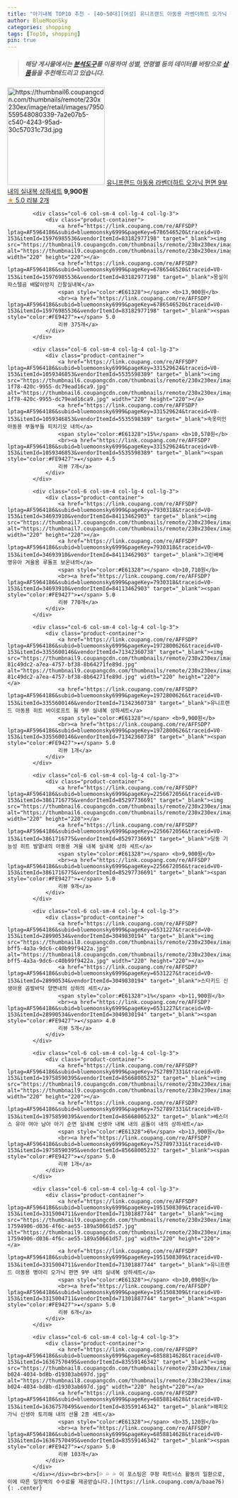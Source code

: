 ```yaml
---
title: "아기내복 TOP10 추천 - [40~50대][여성] 유니프랜드 아동용 라벤더하트 오가닉 편면 9부 내의 실내복 상하세트"
author: BlueMoonSky
categories: shopping
tags: [Top10, shopping]
pin: true
---
```


> ##### 해당 게시물에서는 [**분석도구**](https://itemscout.io/)를 이용하여 **성별**, **연령별** 등의 데이터를 바탕으로 [**상품**](https://link.coupang.com/a/baae76)들을 추천해드리고 있습니다.
<div class="container"><div class="row">
            <div class="col-6 col-sm-4 col-lg-4 col-lg-3">
                <div class="product-container">
                    <a href="https://link.coupang.com/re/AFFSDP?lptag=AF5964186&subid=bluemoonsky6999&pageKey=1951508840&traceid=V0-153&itemId=3315005903&vendorItemId=71301888891" target="_blank"><img src="https://thumbnail6.coupangcdn.com/thumbnails/remote/230x230ex/image/retail/images/7950559548080339-7a2e07b5-c540-4243-95ad-30c57031c73d.jpg" alt="https://thumbnail6.coupangcdn.com/thumbnails/remote/230x230ex/image/retail/images/7950559548080339-7a2e07b5-c540-4243-95ad-30c57031c73d.jpg" width="220" height="220"></a>
                    <a href="https://link.coupang.com/re/AFFSDP?lptag=AF5964186&subid=bluemoonsky6999&pageKey=1951508840&traceid=V0-153&itemId=3315005903&vendorItemId=71301888891" target="_blank">유니프랜드 아동용 라벤더하트 오가닉 편면 9부 내의 실내복 상하세트</a>
                    <span style="color:#E61328"></span> <b>9,900원</b>
                    <br><a href="https://link.coupang.com/re/AFFSDP?lptag=AF5964186&subid=bluemoonsky6999&pageKey=1951508840&traceid=V0-153&itemId=3315005903&vendorItemId=71301888891" target="_blank"><span style="color:#FE9427">★</span> 5.0
                    리뷰 2개</a>
                </div>
            </div>
            
            <div class="col-6 col-sm-4 col-lg-4 col-lg-3">
                <div class="product-container">
                    <a href="https://link.coupang.com/re/AFFSDP?lptag=AF5964186&subid=bluemoonsky6999&pageKey=6786546520&traceid=V0-153&itemId=15976985536&vendorItemId=83182977198" target="_blank"><img src="https://thumbnail9.coupangcdn.com/thumbnails/remote/230x230ex/image/vendor_inventory/8693/75fb2d7e17f60aaec830a0aaaa0399c6944f2464e6d960b0885bf2737169.jpg" alt="https://thumbnail9.coupangcdn.com/thumbnails/remote/230x230ex/image/vendor_inventory/8693/75fb2d7e17f60aaec830a0aaaa0399c6944f2464e6d960b0885bf2737169.jpg" width="220" height="220"></a>
                    <a href="https://link.coupang.com/re/AFFSDP?lptag=AF5964186&subid=bluemoonsky6999&pageKey=6786546520&traceid=V0-153&itemId=15976985536&vendorItemId=83182977198" target="_blank">몽실이 파스텔곰 배앓이방지 긴팔실내복</a>
                    <span style="color:#E61328"></span> <b>13,900원</b>
                    <br><a href="https://link.coupang.com/re/AFFSDP?lptag=AF5964186&subid=bluemoonsky6999&pageKey=6786546520&traceid=V0-153&itemId=15976985536&vendorItemId=83182977198" target="_blank"><span style="color:#FE9427">★</span> 5.0
                    리뷰 375개</a>
                </div>
            </div>
            
            <div class="col-6 col-sm-4 col-lg-4 col-lg-3">
                <div class="product-container">
                    <a href="https://link.coupang.com/re/AFFSDP?lptag=AF5964186&subid=bluemoonsky6999&pageKey=331529624&traceid=V0-153&itemId=1059346853&vendorItemId=5535598389" target="_blank"><img src="https://thumbnail6.coupangcdn.com/thumbnails/remote/230x230ex/image/retail/images/2019/11/04/16/0/0efa9fa0-1f78-420c-9955-dc79ead16ca9.jpg" alt="https://thumbnail6.coupangcdn.com/thumbnails/remote/230x230ex/image/retail/images/2019/11/04/16/0/0efa9fa0-1f78-420c-9955-dc79ead16ca9.jpg" width="220" height="220"></a>
                    <a href="https://link.coupang.com/re/AFFSDP?lptag=AF5964186&subid=bluemoonsky6999&pageKey=331529624&traceid=V0-153&itemId=1059346853&vendorItemId=5535598389" target="_blank">속옷미인 아동용 부들부들 피치기모 내의</a>
                    <span style="color:#E61328">15%</span> <b>10,570원</b>
                    <br><a href="https://link.coupang.com/re/AFFSDP?lptag=AF5964186&subid=bluemoonsky6999&pageKey=331529624&traceid=V0-153&itemId=1059346853&vendorItemId=5535598389" target="_blank"><span style="color:#FE9427">★</span> 4.5
                    리뷰 7개</a>
                </div>
            </div>
            
            <div class="col-6 col-sm-4 col-lg-4 col-lg-3">
                <div class="product-container">
                    <a href="https://link.coupang.com/re/AFFSDP?lptag=AF5964186&subid=bluemoonsky6999&pageKey=7930318&traceid=V0-153&itemId=34693910&vendorItemId=84113462903" target="_blank"><img src="https://thumbnail7.coupangcdn.com/thumbnails/remote/230x230ex/image/vendor_inventory/61fb/d75ea637d09657afbebface606347ecbd175fd4effa2c3812c2338bc0649.jpg" alt="https://thumbnail7.coupangcdn.com/thumbnails/remote/230x230ex/image/vendor_inventory/61fb/d75ea637d09657afbebface606347ecbd175fd4effa2c3812c2338bc0649.jpg" width="220" height="220"></a>
                    <a href="https://link.coupang.com/re/AFFSDP?lptag=AF5964186&subid=bluemoonsky6999&pageKey=7930318&traceid=V0-153&itemId=34693910&vendorItemId=84113462903" target="_blank">그린베베 영유아 겨울용 루돌프 보온내의</a>
                    <span style="color:#E61328"></span> <b>10,710원</b>
                    <br><a href="https://link.coupang.com/re/AFFSDP?lptag=AF5964186&subid=bluemoonsky6999&pageKey=7930318&traceid=V0-153&itemId=34693910&vendorItemId=84113462903" target="_blank"><span style="color:#FE9427">★</span> 5.0
                    리뷰 770개</a>
                </div>
            </div>
            
            <div class="col-6 col-sm-4 col-lg-4 col-lg-3">
                <div class="product-container">
                    <a href="https://link.coupang.com/re/AFFSDP?lptag=AF5964186&subid=bluemoonsky6999&pageKey=1972800626&traceid=V0-153&itemId=3355600146&vendorItemId=71342360738" target="_blank"><img src="https://thumbnail9.coupangcdn.com/thumbnails/remote/230x230ex/image/retail/images/7784194567861330-81c49dc2-a7ea-4757-bf38-8b64271fe89d.jpg" alt="https://thumbnail9.coupangcdn.com/thumbnails/remote/230x230ex/image/retail/images/7784194567861330-81c49dc2-a7ea-4757-bf38-8b64271fe89d.jpg" width="220" height="220"></a>
                    <a href="https://link.coupang.com/re/AFFSDP?lptag=AF5964186&subid=bluemoonsky6999&pageKey=1972800626&traceid=V0-153&itemId=3355600146&vendorItemId=71342360738" target="_blank">유니프랜드 아동용 히트 바이로프트 웜 9부 실내복 상하세트</a>
                    <span style="color:#E61328"></span> <b>9,900원</b>
                    <br><a href="https://link.coupang.com/re/AFFSDP?lptag=AF5964186&subid=bluemoonsky6999&pageKey=1972800626&traceid=V0-153&itemId=3355600146&vendorItemId=71342360738" target="_blank"><span style="color:#FE9427">★</span> 5.0
                    리뷰 1개</a>
                </div>
            </div>
            
            <div class="col-6 col-sm-4 col-lg-4 col-lg-3">
                <div class="product-container">
                    <a href="https://link.coupang.com/re/AFFSDP?lptag=AF5964186&subid=bluemoonsky6999&pageKey=2256672056&traceid=V0-153&itemId=3861716775&vendorItemId=85297736691" target="_blank"><img src="https://thumbnail6.coupangcdn.com/thumbnails/remote/230x230ex/image/vendor_inventory/280c/77cf1480925abcc77032d80e1ea370e1c611d7e30bbb6f671f521e1a7cdf.jpg" alt="https://thumbnail6.coupangcdn.com/thumbnails/remote/230x230ex/image/vendor_inventory/280c/77cf1480925abcc77032d80e1ea370e1c611d7e30bbb6f671f521e1a7cdf.jpg" width="220" height="220"></a>
                    <a href="https://link.coupang.com/re/AFFSDP?lptag=AF5964186&subid=bluemoonsky6999&pageKey=2256672056&traceid=V0-153&itemId=3861716775&vendorItemId=85297736691" target="_blank">딩동 기능성 히트 발열내의 아동용 겨울 내복 실내복 상하 세트</a>
                    <span style="color:#E61328"></span> <b>9,900원</b>
                    <br><a href="https://link.coupang.com/re/AFFSDP?lptag=AF5964186&subid=bluemoonsky6999&pageKey=2256672056&traceid=V0-153&itemId=3861716775&vendorItemId=85297736691" target="_blank"><span style="color:#FE9427">★</span> 5.0
                    리뷰 9개</a>
                </div>
            </div>
            
            <div class="col-6 col-sm-4 col-lg-4 col-lg-3">
                <div class="product-container">
                    <a href="https://link.coupang.com/re/AFFSDP?lptag=AF5964186&subid=bluemoonsky6999&pageKey=6531227&traceid=V0-153&itemId=28990534&vendorItemId=3049830194" target="_blank"><img src="https://thumbnail8.coupangcdn.com/thumbnails/remote/230x230ex/image/vendor_inventory/images/2016/09/22/20/8/7f0b5bd5-bff5-4a3a-9dc6-c40b99f9422a.jpg" alt="https://thumbnail8.coupangcdn.com/thumbnails/remote/230x230ex/image/vendor_inventory/images/2016/09/22/20/8/7f0b5bd5-bff5-4a3a-9dc6-c40b99f9422a.jpg" width="220" height="220"></a>
                    <a href="https://link.coupang.com/re/AFFSDP?lptag=AF5964186&subid=bluemoonsky6999&pageKey=6531227&traceid=V0-153&itemId=28990534&vendorItemId=3049830194" target="_blank">스타키드 신생아용 곰발바닥 양면내의 상하의 세트</a>
                    <span style="color:#E61328">1%</span> <b>11,900원</b>
                    <br><a href="https://link.coupang.com/re/AFFSDP?lptag=AF5964186&subid=bluemoonsky6999&pageKey=6531227&traceid=V0-153&itemId=28990534&vendorItemId=3049830194" target="_blank"><span style="color:#FE9427">★</span> 4.0
                    리뷰 5개</a>
                </div>
            </div>
            
            <div class="col-6 col-sm-4 col-lg-4 col-lg-3">
                <div class="product-container">
                    <a href="https://link.coupang.com/re/AFFSDP?lptag=AF5964186&subid=bluemoonsky6999&pageKey=7527897331&traceid=V0-153&itemId=19758590395&vendorItemId=85668005232" target="_blank"><img src="https://thumbnail9.coupangcdn.com/thumbnails/remote/230x230ex/image/vendor_inventory/cc3b/2bb22ade7e227e058f0da9318413a8615887f78167f4d3e7d6f757d2b5c2.png" alt="https://thumbnail9.coupangcdn.com/thumbnails/remote/230x230ex/image/vendor_inventory/cc3b/2bb22ade7e227e058f0da9318413a8615887f78167f4d3e7d6f757d2b5c2.png" width="220" height="220"></a>
                    <a href="https://link.coupang.com/re/AFFSDP?lptag=AF5964186&subid=bluemoonsky6999&pageKey=7527897331&traceid=V0-153&itemId=19758590395&vendorItemId=85668005232" target="_blank">베스더스 유아 여아 남아 아기 순면 실내복 신생아 내복 내의 곰돌이 내의 상하세트</a>
                    <span style="color:#E61328">6%</span> <b>13,900원</b>
                    <br><a href="https://link.coupang.com/re/AFFSDP?lptag=AF5964186&subid=bluemoonsky6999&pageKey=7527897331&traceid=V0-153&itemId=19758590395&vendorItemId=85668005232" target="_blank"><span style="color:#FE9427">★</span> 5.0
                    리뷰 1개</a>
                </div>
            </div>
            
            <div class="col-6 col-sm-4 col-lg-4 col-lg-3">
                <div class="product-container">
                    <a href="https://link.coupang.com/re/AFFSDP?lptag=AF5964186&subid=bluemoonsky6999&pageKey=1951508309&traceid=V0-153&itemId=3315004711&vendorItemId=71301887744" target="_blank"><img src="https://thumbnail9.coupangcdn.com/thumbnails/remote/230x230ex/image/retail/images/7950131090585676-17594906-d036-4f6c-ae55-189a50661d57.jpg" alt="https://thumbnail9.coupangcdn.com/thumbnails/remote/230x230ex/image/retail/images/7950131090585676-17594906-d036-4f6c-ae55-189a50661d57.jpg" width="220" height="220"></a>
                    <a href="https://link.coupang.com/re/AFFSDP?lptag=AF5964186&subid=bluemoonsky6999&pageKey=1951508309&traceid=V0-153&itemId=3315004711&vendorItemId=71301887744" target="_blank">유니프랜드 아동용 병아리 오가닉 편면 9부 내의 실내복 상하세트</a>
                    <span style="color:#E61328"></span> <b>10,090원</b>
                    <br><a href="https://link.coupang.com/re/AFFSDP?lptag=AF5964186&subid=bluemoonsky6999&pageKey=1951508309&traceid=V0-153&itemId=3315004711&vendorItemId=71301887744" target="_blank"><span style="color:#FE9427">★</span> 5.0
                    리뷰 6개</a>
                </div>
            </div>
            
            <div class="col-6 col-sm-4 col-lg-4 col-lg-3">
                <div class="product-container">
                    <a href="https://link.coupang.com/re/AFFSDP?lptag=AF5964186&subid=bluemoonsky6999&pageKey=6858814628&traceid=V0-153&itemId=16367570495&vendorItemId=83559146342" target="_blank"><img src="https://thumbnail8.coupangcdn.com/thumbnails/remote/230x230ex/image/retail/images/2022/10/21/10/4/2c272508-b024-4034-bd8b-d19303ab697d.jpg" alt="https://thumbnail8.coupangcdn.com/thumbnails/remote/230x230ex/image/retail/images/2022/10/21/10/4/2c272508-b024-4034-bd8b-d19303ab697d.jpg" width="220" height="220"></a>
                    <a href="https://link.coupang.com/re/AFFSDP?lptag=AF5964186&subid=bluemoonsky6999&pageKey=6858814628&traceid=V0-153&itemId=16367570495&vendorItemId=83559146342" target="_blank">해피오가닉 신생아 토끼해 내의 선물 2종 세트</a>
                    <span style="color:#E61328"></span> <b>35,120원</b>
                    <br><a href="https://link.coupang.com/re/AFFSDP?lptag=AF5964186&subid=bluemoonsky6999&pageKey=6858814628&traceid=V0-153&itemId=16367570495&vendorItemId=83559146342" target="_blank"><span style="color:#FE9427">★</span> 5.0
                    리뷰 103개</a>
                </div>
            </div>
            </div></div><br><br>[💦 💦 💦 이 포스팅은 쿠팡 파트너스 활동의 일환으로, 이에 따른 일정액의 수수료를 제공받습니다.](https://link.coupang.com/a/baae76){: .center}